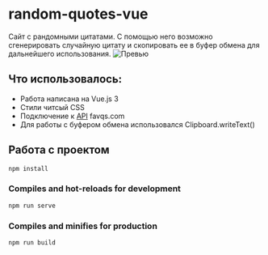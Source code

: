 # random-quotes-vue

Сайт с рандомными цитатами. С помощью него возможно сгенерировать случайную цитату и скопировать ее в буфер обмена для дальнейшего использования. 
![Превью](https://github.com/plushazavr/IMG/blob/be83767576b0f43c6f03a205ac561f555e94d611/image_2022-12-15_18-29-55.png)


## Что использовалось: 
* Работа написана на Vue.js 3
* Стили читсый CSS
* Подключение к [API](https://favqs.com/api) favqs.com
* Для работы с буфером обмена использовался Clipboard.writeText()

## Работа с проектом
```
npm install
```

### Compiles and hot-reloads for development
```
npm run serve
```

### Compiles and minifies for production
```
npm run build
```
